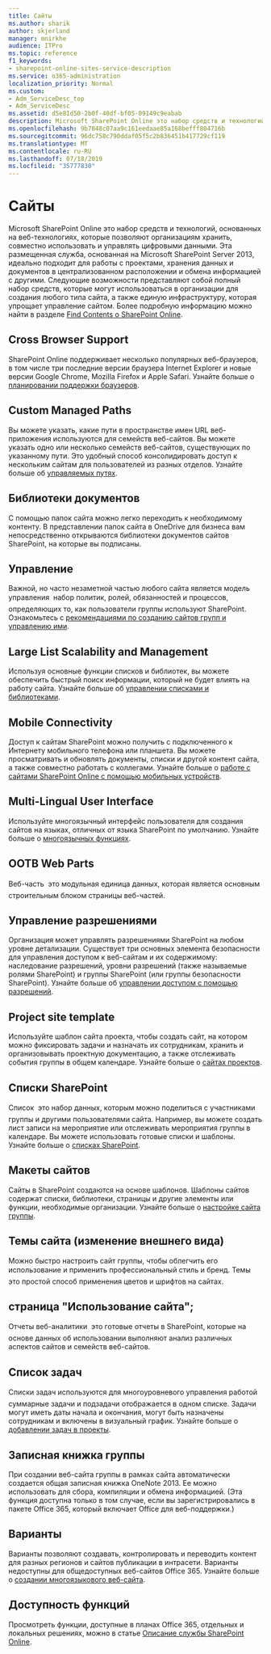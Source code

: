 ```yaml
---
title: Сайты
ms.author: sharik
author: skjerland
manager: mnirkhe
audience: ITPro
ms.topic: reference
f1_keywords:
- sharepoint-online-sites-service-description
ms.service: o365-administration
localization_priority: Normal
ms.custom:
- Adm_ServiceDesc_top
- Adm_ServiceDesc
ms.assetid: d5e81d50-2b0f-40df-bf05-09149c9eabab
description: Microsoft SharePoint Online это набор средств и технологий, основанных на веб-технологиях, которые позволяют организациям хранить, совместно использовать и управлять цифровыми данными. Эта размещенная служба, основанная на Microsoft SharePoint Server 2013, идеально подходит для работы с проектами, хранения данных и документов в централизованном расположении и обмена информацией с другими. Следующие возможности представляют собой полный набор средств, которые могут использоваться в организации для создания любого типа сайта, а также единую инфраструктуру, которая упрощает управление сайтом. Более подробную информацию можно найти в разделе Find Contents о SharePoint Online.
ms.openlocfilehash: 9b7848c07aa9c161eedaae85a168befff804716b
ms.sourcegitcommit: 96dc758c790ddaf05f5c2b836451b417729cf119
ms.translationtype: MT
ms.contentlocale: ru-RU
ms.lasthandoff: 07/18/2019
ms.locfileid: "35777830"
---
```

# <a name="sites"></a>Сайты

Microsoft SharePoint Online это набор средств и технологий, основанных на веб-технологиях, которые позволяют организациям хранить, совместно использовать и управлять цифровыми данными. Эта размещенная служба, основанная на Microsoft SharePoint Server 2013, идеально подходит для работы с проектами, хранения данных и документов в централизованном расположении и обмена информацией с другими. Следующие возможности представляют собой полный набор средств, которые могут использоваться в организации для создания любого типа сайта, а также единую инфраструктуру, которая упрощает управление сайтом. Более подробную информацию можно найти в разделе [Find Contents о SharePoint Online](https://support.office.com/Article/Find-content-about-SharePoint-Online-0ff4f5c6-b8b3-4d6a-be9a-99e6dcb9a3b7).
  
## <a name="cross-browser-support"></a>Cross Browser Support
<a name="bkmk_CrossBrowserSupport"> </a>

SharePoint Online поддерживает несколько популярных веб-браузеров, в том числе три последние версии браузера Internet Explorer и новые версии Google Chrome, Mozilla Firefox и Apple Safari. Узнайте больше о [планировании поддержки браузеров](https://go.microsoft.com/fwlink/?LinkId=271048).
  
## <a name="custom-managed-paths"></a>Custom Managed Paths
<a name="bkmk_CustomManagedPaths"> </a>

Вы можете указать, какие пути в пространстве имен URL веб-приложения используются для семейств веб-сайтов. Вы можете указать одно или несколько семейств веб-сайтов, существующих по указанному пути. Это удобный способ консолидировать доступ к нескольким сайтам для пользователей из разных отделов. Узнайте больше об [управляемых путях](https://go.microsoft.com/fwlink/?LinkId=271049).
  
## <a name="document-libraries"></a>Библиотеки документов
<a name="bkmk_SiteFolders"> </a>

С помощью папок сайта можно легко переходить к необходимому контенту. В представлении папок сайта в OneDrive для бизнеса вам непосредственно открываются библиотеки документов сайтов SharePoint, на которые вы подписаны. 
  
## <a name="governance"></a>Управление
<a name="bkmk_Governance"> </a>

Важной, но часто незаметной частью любого сайта является модель управления  набор политик, ролей, обязанностей и процессов, определяющих то, как пользователи группы используют SharePoint. Ознакомьтесь с [рекомендациями по созданию сайтов групп и управлению ими](https://go.microsoft.com/fwlink/?LinkId=271050).
  
## <a name="large-list-scalability-and-management"></a>Large List Scalability and Management
<a name="bkmk_LargeListScalabilityManagement"> </a>

Используя основные функции списков и библиотек, вы можете обеспечить быстрый поиск информации, который не будет влиять на работу сайта. Узнайте больше об [управлении списками и библиотеками](https://go.microsoft.com/fwlink/?LinkId=271051).
  
## <a name="mobile-connectivity"></a>Mobile Connectivity
<a name="bkmk_MobileConnectivity"> </a>

Доступ к сайтам SharePoint можно получить с подключенного к Интернету мобильного телефона или планшета. Вы можете просматривать и обновлять документы, списки и другой контент сайта, а также совместно работать с коллегами. Узнайте больше о [работе с сайтами SharePoint Online с помощью мобильных устройств](https://go.microsoft.com/fwlink/?LinkId=271052).
  
## <a name="multi-lingual-user-interface"></a>Multi-Lingual User Interface
<a name="bkmk_MultiLingualUserInterface"> </a>

Используйте многоязычный интерфейс пользователя для создания сайтов на языках, отличных от языка SharePoint по умолчанию. Узнайте больше о [многоязычных функциях](https://go.microsoft.com/fwlink/?LinkId=271053).
  
## <a name="ootb-web-parts"></a>OOTB Web Parts
<a name="bkmk_OOTBWebParts"> </a>

Веб-часть  это модульная единица данных, которая является основным строительным блоком страницы веб-частей.
  
## <a name="permissions-management"></a>Управление разрешениями
<a name="bkmk_PermissionsManagement"> </a>

Организация может управлять разрешениями SharePoint на любом уровне детализации. Существует три основных элемента безопасности для управления доступом к веб-сайтам и их содержимому: наследование разрешений, уровни разрешений (также называемые ролями SharePoint) и группы SharePoint (или группы безопасности SharePoint). Узнайте больше об [управлении доступом с помощью разрешений](https://go.microsoft.com/fwlink/?LinkId=271054).
  
## <a name="project-site-template"></a>Project site template
<a name="bkmk_Projectsitetemplate"> </a>

Используйте шаблон сайта проекта, чтобы создать сайт, на котором можно фиксировать задачи и назначать их сотрудникам, хранить и организовывать проектную документацию, а также отслеживать события группы в общем календаре. Узнайте больше о [сайтах проектов](https://go.microsoft.com/fwlink/?LinkId=271228).
  
## <a name="sharepoint-lists"></a>Списки SharePoint
<a name="bkmk_SharePointLists"> </a>

Список  это набор данных, которым можно поделиться с участниками группы и другими пользователями сайта. Например, вы можете создать лист записи на мероприятие или отслеживать мероприятия группы в календаре. Вы можете использовать готовые списки и шаблоны. Узнайте больше о [списках SharePoint](https://go.microsoft.com/fwlink/?LinkId=271056).
  
## <a name="site-designs"></a>Макеты сайтов
<a name="bkmk_Templates"> </a>

Сайты в SharePoint создаются на основе шаблонов. Шаблоны сайтов содержат списки, библиотеки, страницы и другие элементы или функции, необходимые организации. Узнайте больше о [настройке сайта группы](https://go.microsoft.com/fwlink/?LinkId=271058).
  
## <a name="site-themes-change-the-look"></a>Темы сайта (изменение внешнего вида)
<a name="bkmk_Themes"> </a>

Можно быстро настроить сайт группы, чтобы облегчить его использование и применить профессиональный стиль и бренд. Темы  это простой способ применения цветов и шрифтов на сайтах.
  
## <a name="site-usage-page"></a>страница "Использование сайта";
<a name="bkmk_UsageAnalytics"> </a>

Отчеты веб-аналитики  это готовые отчеты в SharePoint, которые на основе данных об использовании выполняют анализ различных аспектов сайтов и семейств веб-сайтов. 
  
## <a name="task-list"></a>Список задач
<a name="bkmk_Tasklist"> </a>

Списки задач используются для многоуровневого управления работой  суммарные задачи и подзадачи отображается в одном списке. Задачи могут иметь даты начала и окончания, могут быть назначены сотрудникам и включены в визуальный график. Узнайте больше о [добавлении задач в проекты](https://go.microsoft.com/fwlink/?LinkId=271230).
  
## <a name="team-notebook"></a>Записная книжка группы
<a name="bkmk_TeamSiteNotebook"> </a>

При создании веб-сайта группы в рамках сайта автоматически создается общая записная книжка OneNote 2013. Ее можно использовать для сбора, компиляции и обмена информацией. (Эта функция доступна только в том случае, если вы зарегистрировались в пакете Office 365, который включает Office для веб-поддержки.)
  
## <a name="variations"></a>Варианты
<a name="bkmk_Variations"> </a>

Варианты позволяют создавать, контролировать и переводить контент для разных регионов и сайтов публикации в интрасети. Варианты недоступны для общедоступных веб-сайтов Office 365. Узнайте больше о [создании многоязыкового веб-сайта](https://go.microsoft.com/fwlink/?LinkId=272921).
  
## <a name="feature-availability"></a>Доступность функций
<a name="bkmk_Variations"> </a>

Просмотреть функции, доступные в планах Office 365, отдельных и локальных решениях, можно в статье [Описание службы SharePoint Online](sharepoint-online-service-description.md).
  

